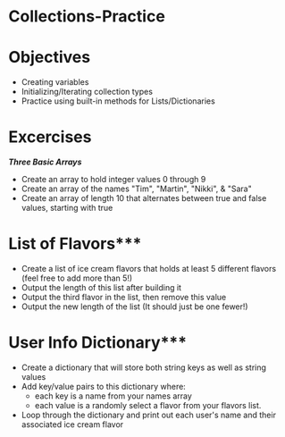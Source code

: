 # Collections-Practice

# Objectives
* Creating variables
* Initializing/Iterating collection types
* Practice using built-in methods for Lists/Dictionaries

# Excercises
***Three Basic Arrays***
* Create an array to hold integer values 0 through 9
* Create an array of the names "Tim", "Martin", "Nikki", & "Sara"
* Create an array of length 10 that alternates between true and false values, starting with true
  
# List of Flavors***
* Create a list of ice cream flavors that holds at least 5 different flavors (feel free to add more than 5!)
* Output the length of this list after building it
* Output the third flavor in the list, then remove this value
* Output the new length of the list (It should just be one fewer!)
  
# User Info Dictionary***
* Create a dictionary that will store both string keys as well as string values
* Add key/value pairs to this dictionary where:
    * each key is a name from your names array
    * each value is a randomly select a flavor from your flavors list.
* Loop through the dictionary and print out each user's name and their associated ice cream flavor